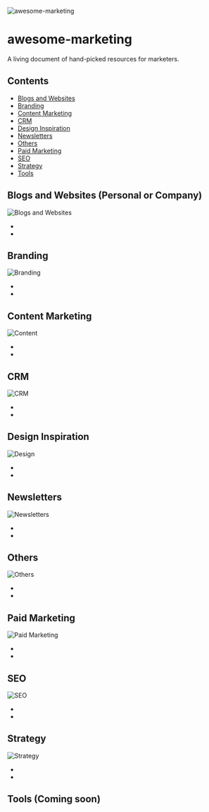 ![awesome-marketing](https://media.giphy.com/media/mwwEcxbodLHIk/giphy.gif)

# awesome-marketing
A living document of hand-picked resources for marketers.

## Contents

- [Blogs and Websites](#blogs-and-websites)
- [Branding](#branding)
- [Content Marketing](#content-marketing)
- [CRM](#crm)
- [Design Inspiration](#design-inspiration)
- [Newsletters](#newsletters)
- [Others](#others)
- [Paid Marketing](#paid-marketing)
- [SEO](#seo)
- [Strategy](#strategy)
- [Tools](#tools)

## Blogs and Websites (Personal or Company)

![Blogs and Websites](https://media.giphy.com/media/3o6ZsX2OZJ8G3Tec6Y/giphy.gif)

- 
- 

## Branding

![Branding](https://media.giphy.com/media/jUKldPpZHZClbMwA7R/giphy.gif)

- 
- 

## Content Marketing

![Content](https://media.giphy.com/media/qkO3T18xBrfQGv6KZi/giphy.gif)

- 
- 

## CRM

![CRM](https://media.giphy.com/media/YnkMcHgNIMW4Yfmjxr/giphy.gif)

- 
- 

## Design Inspiration

![Design](https://media.giphy.com/media/26BRAp3nfSePXd8He/giphy.gif)

- 
- 

## Newsletters

![Newsletters](https://media.giphy.com/media/l0K3YqS3Xv8vBAGiI/giphy.gif)

- 
- 

## Others

![Others](https://media.giphy.com/media/U4teIjRowtTSU/giphy.gif)

- 
- 

## Paid Marketing

![Paid Marketing](https://media.giphy.com/media/YRw676NBrmPeM/giphy.gif)

- 
- 

## SEO

![SEO](https://media.giphy.com/media/5fkzHxGP920Ra/giphy.gif)

- 
- 

## Strategy

![Strategy](https://media.giphy.com/media/3R9LDINpbGX2o/giphy.gif)

- 
- 

## Tools (Coming soon)

